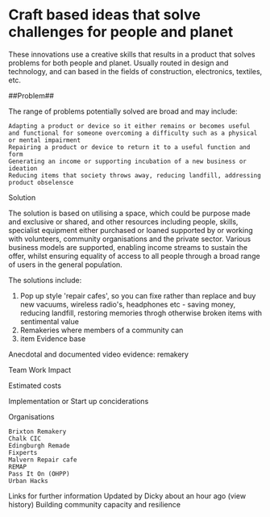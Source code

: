 # Craft based ideas that solve challenges for people and planet

These innovations use a creative skills that results in a product that solves problems for both people and planet. Usually routed in design and technology, and can based in the fields of construction, electronics, textiles, etc.

##Problem##

The range of problems potentially solved are broad and may include:

    Adapting a product or device so it either remains or becomes useful and functional for someone overcoming a difficulty such as a physical or mental impairment
    Repairing a product or device to return it to a useful function and form
    Generating an income or supporting incubation of a new business or ideation
    Reducing items that society throws away, reducing landfill, addressing product obselensce

Solution

The solution is based on utilising a space, which could be purpose made and exclusive or shared, and other resources including people, skills, specialist equipment either purchased or loaned supported by or working with volunteers, community organisations and the private sector. Various business models are supported, enabling income streams to sustain the offer, whilst ensuring equality of access to all people through a broad range of users in the general population.

The solutions include:
1. Pop up style 'repair cafes', so you can fixe rather than replace and buy new vacuums, wireless radio's, headphones etc - saving money, reducing landfill, restoring memories throgh otherwise broken items with sentimental value
2. Remakeries where members of a community can
3. item
Evidence base

Anecdotal and documented video evidence:
remakery

Team Work
Impact

Estimated costs

Implementation or Start up conciderations

Organisations

    Brixton Remakery
    Chalk CIC
    Edingburgh Remade
    Fixperts
    Malvern Repair cafe
    REMAP
    Pass It On (OHPP)
    Urban Hacks

Links for further information
Updated by Dicky about an hour ago (view history)
Building community capacity and resilience 

